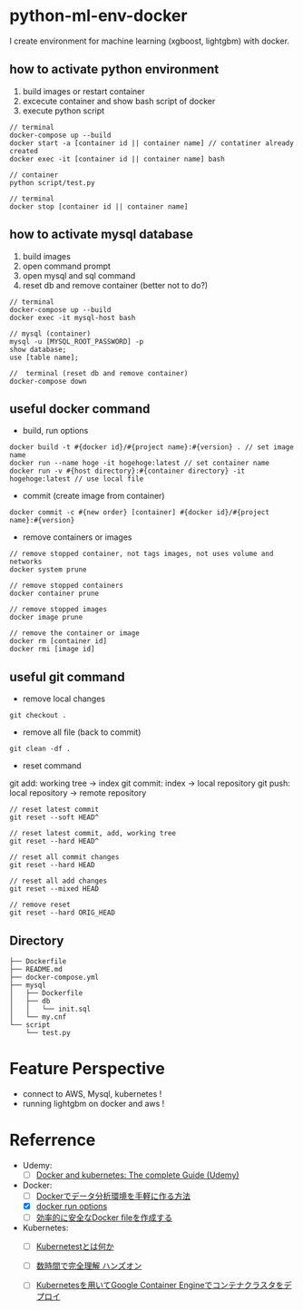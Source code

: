 
# python-ml-env-docker

I create environment for machine learning (xgboost, lightgbm) with docker. 

## how to activate python environment

1. build images or restart container
2. excecute container and show bash script of docker
3. execute python script

```
// terminal
docker-compose up --build 
docker start -a [container id || container name] // contatiner already created
docker exec -it [container id || container name] bash

// container
python script/test.py

// terminal
docker stop [container id || container name] 
```
## how to activate mysql database

1. build images
2. open command prompt
3. open mysql and sql command
4. reset db and remove container (better not to do?)

```
// terminal
docker-compose up --build
docker exec -it mysql-host bash

// mysql (container)
mysql -u [MYSQL_ROOT_PASSWORD] -p
show database;
use [table name];

//  terminal (reset db and remove container)
docker-compose down
```

## useful docker command 

- build, run options

```
docker build -t #{docker id}/#{project name}:#{version} . // set image name
docker run --name hoge -it hogehoge:latest // set container name
docker run -v #{host directory}:#{container directory} -it hogehoge:latest // use local file
```

- commit (create image from container)

```
docker commit -c #{new order} [container] #{docker id}/#{project name}:#{version}
```

- remove containers or images

```
// remove stopped container, not tags images, not uses volume and networks
docker system prune

// remove stopped containers
docker container prune 

// remove stopped images
docker image prune

// remove the container or image
docker rm [container id]
docker rmi [image id]
```

## useful git command

- remove local changes

```
git checkout .
```

- remove all file (back to commit)

```
git clean -df .
```

- reset command

git add: working tree -> index
git commit: index -> local repository
git push: local repository -> remote repository

```
// reset latest commit
git reset --soft HEAD^

// reset latest commit, add, working tree
git reset --hard HEAD^

// reset all commit changes
git reset --hard HEAD

// reset all add changes
git reset --mixed HEAD

// remove reset
git reset --hard ORIG_HEAD
```

## Directory 

```
├── Dockerfile
├── README.md
├── docker-compose.yml
├── mysql
│   ├── Dockerfile
│   ├── db
│   │   └── init.sql
│   └── my.cnf
└── script
    └── test.py
```

# Feature Perspective

- connect to AWS, Mysql, kubernetes !
- running lightgbm on docker and aws !

# Referrence

- Udemy:
    - [ ] [Docker and kubernetes: The complete Guide (Udemy)](https://www.udemy.com/course/docker-and-kubernetes-the-complete-guide/learn/lecture/11436676?start=45#overview)

- Docker:
    - [ ] [Dockerでデータ分析環境を手軽に作る方法](https://amalog.hateblo.jp/entry/data-analysis-docker)
    - [x] [docker run options](https://qiita.com/shimo_yama/items/d0c42394689132fcb4b6)
    - [ ] [効率的に安全なDocker fileを作成する](https://qiita.com/pottava/items/452bf80e334bc1fee69a)
- Kubernetes:
    - [ ] [Kubernetestとは何か](https://www.sbbit.jp/article/cont1/35564#head1)
    - [ ] [数時間で完全理解 ハンズオン](https://qiita.com/Kta-M/items/ce475c0063d3d3f36d5d)
    - [ ] [Kubernetesを用いてGoogle Container Engineでコンテナクラスタをデプロイ](https://qiita.com/yusukixs/items/11601607c629295d31a7)

